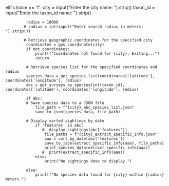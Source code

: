 elif choice == 'f':
             city = input("Enter the city name: ").strip()
             taxon_id = input("Enter the taxon_id name: ").strip()

             radius = 10000
            # radius = int(input("Enter search radius in meters: ").strip())

            # Retrieve geographic coordinates for the specified city
             coordinates = gps_coordinate(city)
             if not coordinates:
                 print(f"Coordinates not found for {city}. Exiting...")
                 return

             # Retrieve species list for the specified coordinates and radius
             species_data = get_species_list(coordinates['latitude'], coordinates['longitude'], radius)
             abc = get_surveys_by_species(int(taxon_id), coordinates['latitude'], coordinates['longitude'], radius)

             if abc:
             # Save species data to a JSON file
                 file_path = f"{city}_abc_species_list.json"
                 save_to_json(species_data, file_path)

             # Display sorted sightings by date
                 if 'features' in abc:
                    #  display_sightings(abc['features'])
                     file_patha = f"{city}_extract_specific_info.json"
                     aaa = sort_by_date(abc['features'])
                     save_to_json(extract_specific_info(aaa), file_patha)
                     print_species_data(extract_specific_info(aaa))
                    #  print(extract_specific_info(aaa))
                 else:
                     print("No sightings data to display.")

             else:
                 print(f"No species data found for {city} within {radius} meters.")
